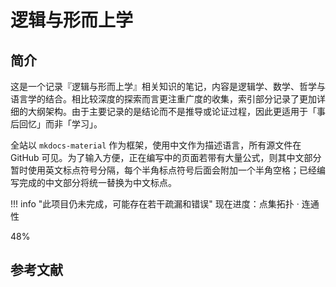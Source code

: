 # 逻辑与形而上学

## 简介
这是一个记录『逻辑与形而上学』相关知识的笔记，内容是逻辑学、数学、哲学与语言学的结合。相比较深度的探索而言更注重广度的收集，索引部分记录了更加详细的大纲架构。由于主要记录的是结论而不是推导或论证过程，因此更适用于「事后回忆」而非「学习」。

全站以 `mkdocs-material` 作为框架，使用中文作为描述语言，所有源文件在 GitHub 可见。为了输入方便，正在编写中的页面若带有大量公式，则其中文部分暂时使用英文标点符号分隔，每个半角标点符号后面会附加一个半角空格；已经编写完成的中文部分将统一替换为中文标点。

!!! info "此项目仍未完成，可能存在若干疏漏和错误"
    <label> 现在进度：点集拓扑 · 连通性 </label>
    <div class="progress-container">
        <div class="progress-percentage" style="width: 48%;"> 48% </div>
    </div>

## 参考文献

<div class="ref"> </div>

<style>
.ref {
    display: flex;
    flex-direction: column;
}

.entry {
    display: flex;
    flex-direction: row;
}

.index {
    min-width: 2.4em;
    font-weight: 600;
}
.index:before {
    content: "[";
}
.index:after {
    content: "]";
}

.value {
    flex-grow: 1;
}
</style>

<script>
const entryList = [
    // PART I
    "蔡曙山.认知科学导论[M]. 人民出版社:北京, 2021:1-697.",
    "华东师范大学哲学系逻辑学教研室.形式逻辑[M]. 华东师大出版社:上海, 2016:1-193.",
    "[英]Julian Baggini, [美]Peter S. Fosl.简单的哲学[M]. 陶涛,译. 中国人民大学出版社:北京, 2016:1-266.",
    "Robin Turner,Nick Nicholas.Lojban For Beginners[EB/OL].",
    // PART II
    "蔡曙山,邹崇理.自然语言形式理论研究[M]. 人民出版社:北京, 2010:1-604.",
    "陈波.逻辑哲学[M]. 北京大学出版社:北京, 2006:1-364.",
    "黄敏.分析哲学导论[M]. 中山大学出版社:广州, 2009:1-362.",
    "[美]Stewart Shapiro.数学哲学：对数学的思考[M]. 郝兆宽,杨睿之,译. 复旦大学出版社:上海, 2009:1-281.",
    // PART III
    "汪芳庭.数学基础[M]. 高等教育出版社:北京, 2018:1-271.",
    "汪芳庭.数理逻辑[M]. 中国科学技术大学出版社:合肥, 2010:1-188.",
    "郝兆宽,杨睿之,杨跃.数理逻辑：证明及其限度[M]. 复旦大学出版社:上海, 2020:1-243.",
    "[美]Michael Sipser.计算理论导引[M]. 唐常杰,陈鹏,向勇,刘齐宏,译. 机械工业出版社:北京, 2006:155-220",
    "Graham Priest.An Introduction to Non-Classical Logic: from if to is[M]. Cambridge University Press:Cambridge, 2008:1-583.",
    // PART IV
    "John Stillwell.Reverse Mathematics: Proofs from the Inside out[M]. Princeton University Press:Oxford, 2018:1-167",
    "熊金城.点集拓扑讲义[M]. 高等教育出版社:北京, 2020:1-162."
];

entryList.forEach((item, index) => {
    const newEntry = document.createElement("div");
    const newValue = document.createElement("div");
    const newIndex = document.createElement("div");
    newEntry.className = "entry";
    newValue.className = "value";
    newIndex.className = "index";
    newValue.innerText = item;
    newIndex.innerText = index + 1;
    newEntry.append(newIndex);
    newEntry.append(newValue);
    document.querySelector(".ref").append(newEntry);
});
</script>
